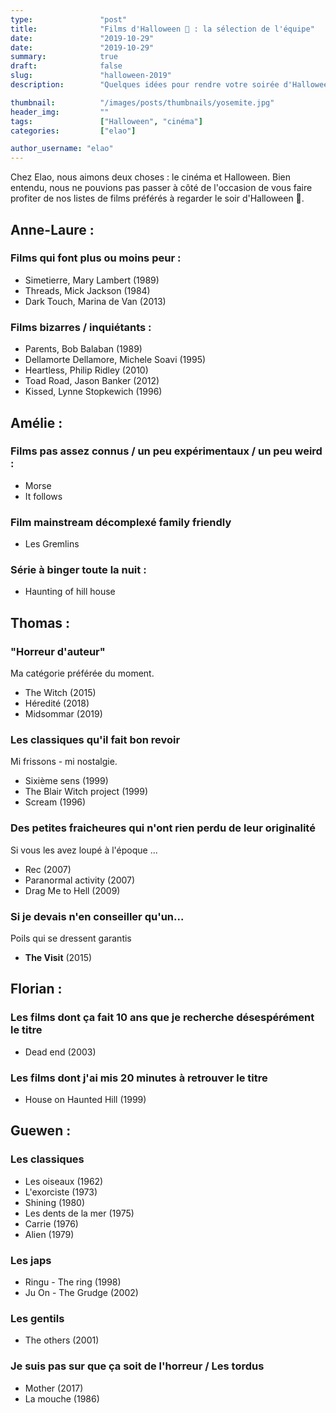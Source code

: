 ```yaml
---
type:               "post"
title:              "Films d'Halloween 🎃 : la sélection de l'équipe"
date:               "2019-10-29"
date:               "2019-10-29"
summary:            true
draft:              false
slug:               "halloween-2019"
description:        "Quelques idées pour rendre votre soirée d'Halloween un peu plus effrayante ou étrange 👻"

thumbnail:          "/images/posts/thumbnails/yosemite.jpg"
header_img:         ""
tags:               ["Halloween", "cinéma"]
categories:         ["elao"]

author_username: "elao"
---
```

Chez Elao, nous aimons deux choses : le cinéma et Halloween. Bien entendu, nous ne pouvions pas passer à côté de l'occasion de vous faire profiter de nos listes de films préférés à regarder le soir d'Halloween 🎃.

## Anne-Laure :

### Films qui font plus ou moins peur :

- Simetierre, Mary Lambert (1989)
- Threads, Mick Jackson (1984)
- Dark Touch, Marina de Van (2013)

### Films bizarres / inquiétants :

- Parents, Bob Balaban (1989)
- Dellamorte Dellamore, Michele Soavi (1995)
- Heartless, Philip Ridley (2010)
- Toad Road, Jason Banker (2012)
- Kissed, Lynne Stopkewich (1996)

## Amélie :

### Films pas assez connus / un peu expérimentaux / un peu weird :

- Morse
- It follows

### Film mainstream décomplexé family friendly

- Les Gremlins

### Série à binger toute la nuit :

- Haunting of hill house

## Thomas :

###  "Horreur d'auteur"

Ma catégorie préférée du moment.

- The Witch (2015)
- Héredité (2018)
- Midsommar (2019)

### Les classiques qu'il fait bon revoir

Mi frissons - mi nostalgie.

- Sixième sens (1999)
- The Blair Witch project (1999)
- Scream (1996)

### Des petites fraicheures qui n'ont rien perdu de leur originalité

Si vous les avez loupé à l'époque ...

- Rec (2007)
- Paranormal activity (2007)
- Drag Me to Hell (2009)

### Si je devais n'en conseiller qu'un...

 Poils qui se dressent garantis

- __The Visit__ (2015)

## Florian :

### Les films dont ça fait 10 ans que je recherche désespérément le titre
- Dead end (2003)

### Les films dont j'ai mis 20 minutes à retrouver le titre
- House on Haunted Hill (1999)

## Guewen :

### Les classiques

- Les oiseaux (1962)
- L'exorciste (1973)
- Shining (1980)
- Les dents de la mer (1975)
- Carrie (1976)
- Alien (1979)

### Les japs

- Ringu - The ring (1998)
- Ju On - The Grudge (2002)

### Les gentils

- The others (2001)

### Je suis pas sur que ça soit de l'horreur / Les tordus

- Mother (2017)
- La mouche (1986)


